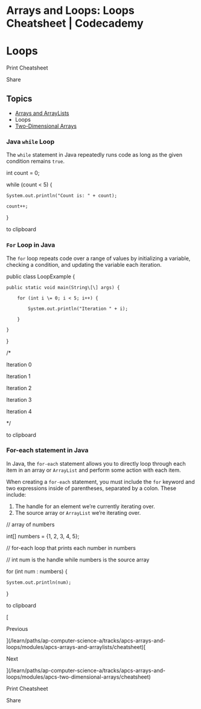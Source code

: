 # Arrays and Loops: Loops Cheatsheet | Codecademy

# Loops

Print Cheatsheet

Share

## Topics

-   [Arrays and ArrayLists](/learn/paths/ap-computer-science-a/tracks/apcs-arrays-and-loops/modules/apcs-arrays-and-arraylists/cheatsheet)
-   Loops
-   [Two-Dimensional Arrays](/learn/paths/ap-computer-science-a/tracks/apcs-arrays-and-loops/modules/apcs-two-dimensional-arrays/cheatsheet)

### Java `while` Loop

The `while` statement in Java repeatedly runs code as long as the given condition remains `true`.

int count \= 0;

while (count < 5) {

    System.out.println("Count is: " + count);

    count++;

}

to clipboard

### `For` Loop in Java

The `for` loop repeats code over a range of values by initializing a variable, checking a condition, and updating the variable each iteration.

public class LoopExample {

    public static void main(String\[\] args) {

        for (int i \= 0; i < 5; i++) {

            System.out.println("Iteration " + i);

        }

    }

}

/\*

Iteration 0

Iteration 1

Iteration 2

Iteration 3

Iteration 4

\*/

to clipboard

### For-each statement in Java

In Java, the `for-each` statement allows you to directly loop through each item in an array or `ArrayList` and perform some action with each item.

When creating a `for-each` statement, you must include the `for` keyword and two expressions inside of parentheses, separated by a colon. These include:

1.  The handle for an element we’re currently iterating over.
2.  The source array or `ArrayList` we’re iterating over.

// array of numbers

int\[\] numbers \= {1, 2, 3, 4, 5};

// for-each loop that prints each number in numbers

// int num is the handle while numbers is the source array

for (int num : numbers) {

    System.out.println(num);

}

to clipboard

[

Previous

](/learn/paths/ap-computer-science-a/tracks/apcs-arrays-and-loops/modules/apcs-arrays-and-arraylists/cheatsheet)[

Next

](/learn/paths/ap-computer-science-a/tracks/apcs-arrays-and-loops/modules/apcs-two-dimensional-arrays/cheatsheet)

Print Cheatsheet

Share
